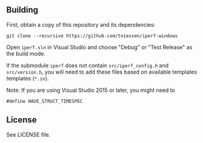 Building
--------

First, obtain a copy of this repository and its dependencies:

    git clone --recursive https://github.com/tniessen/iperf-windows

Open `iperf.sln` in Visual Studio and choose "Debug" or "Test Release"
as the build mode.

If the submodule `iperf` does not contain `src/iperf_config.h` and
`src/version.h`, you will need to add these files based on available templates
templates (`*.in`).

Note: If you are using Visual Studio 2015 or later, you might need to

    #define HAVE_STRUCT_TIMESPEC

License
-------

See LICENSE file.
